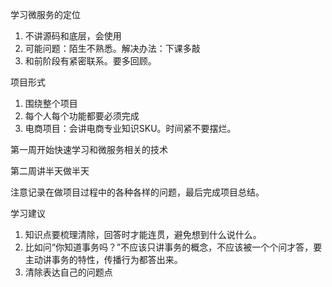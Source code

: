 学习微服务的定位

1. 不讲源码和底层，会使用
2. 可能问题：陌生不熟悉。解决办法：下课多敲
3. 和前阶段有紧密联系。要多回顾。

项目形式

1. 围绕整个项目
2. 每个人每个功能都要必须完成
3. 电商项目：会讲电商专业知识SKU。时间紧不要摆烂。

第一周开始快速学习和微服务相关的技术

第二周讲半天做半天

注意记录在做项目过程中的各种各样的问题，最后完成项目总结。

学习建议

1. 知识点要梳理清除，回答时才能连贯，避免想到什么说什么。
2. 比如问“你知道事务吗？”不应该只讲事务的概念，不应该被一个个问才答，要主动讲事务的特性，传播行为都答出来。
3. 清除表达自己的问题点
